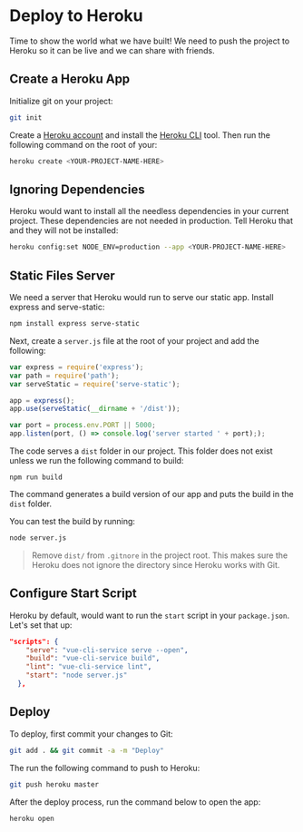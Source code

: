 # Deploy to Heroku

Time to show the world what we have built! We need to push the project to Heroku so it can be live and we can share with friends.

## Create a Heroku App

Initialize git on your project:

```bash
git init
```

Create a [Heroku account](https://heroku.com/) and install the [Heroku CLI](https://devcenter.heroku.com/articles/heroku-cli#download-and-install) tool. Then run the following command on the root of your:

```bash
heroku create <YOUR-PROJECT-NAME-HERE>
```

## Ignoring Dependencies

Heroku would want to install all the needless dependencies in your current project. These dependencies are not needed in production. Tell Heroku that and they will not be installed:

```bash
heroku config:set NODE_ENV=production --app <YOUR-PROJECT-NAME-HERE>
```

## Static Files Server

We need a server that Heroku would run to serve our static app. Install express and serve-static:

```bash
npm install express serve-static
```

Next, create a `server.js` file at the root of your project and add the following:

```js
var express = require('express');
var path = require('path');
var serveStatic = require('serve-static');

app = express();
app.use(serveStatic(__dirname + '/dist'));

var port = process.env.PORT || 5000;
app.listen(port, () => console.log('server started ' + port););
```

The code serves a `dist` folder in our project. This folder does not exist unless we run the following command to build:

```
npm run build
```

The command generates a build version of our app and puts the build in the `dist` folder.

You can test the build by running:

```bash
node server.js
```

> Remove `dist/` from `.gitnore` in the project root. This makes sure the Heroku does not ignore the directory since Heroku works with Git.

## Configure Start Script

Heroku by default, would want to run the `start` script in your `package.json`. Let's set that up:

```json
"scripts": {
    "serve": "vue-cli-service serve --open",
    "build": "vue-cli-service build",
    "lint": "vue-cli-service lint",
    "start": "node server.js"
  },
```

## Deploy

To deploy, first commit your changes to Git:

```bash
git add . && git commit -a -m "Deploy"
```

The run the following command to push to Heroku:

```bash
git push heroku master
```

After the deploy process, run the command below to open the app:

```bash
heroku open
```



